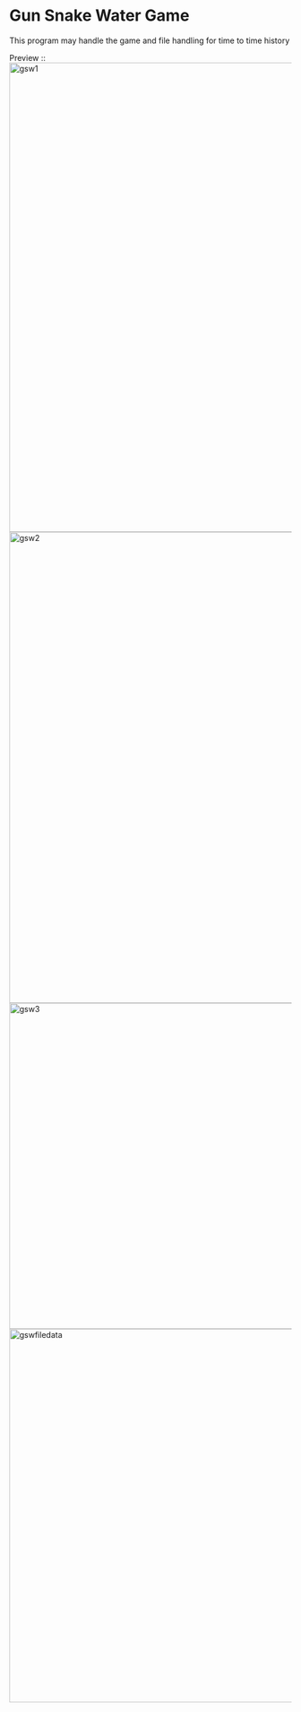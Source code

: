 # Gun Snake Water Game<br>
This program may handle the game and file handling for time to time history<br>

Preview ::<br>
<img width="622" height="837" alt="gsw1" src="https://github.com/user-attachments/assets/9147eac3-1d30-4f45-a667-78aefb50d802" /><br>
<img width="557" height="840" alt="gsw2" src="https://github.com/user-attachments/assets/f9e7871e-7ec0-45f4-bc9b-9801d9e47936" /><br>
<img width="695" height="581" alt="gsw3" src="https://github.com/user-attachments/assets/82eadf38-daf9-4116-9dba-13bbfb54930b" /><br>
<img width="681" height="666" alt="gswfiledata" src="https://github.com/user-attachments/assets/8438b89d-6f30-4e9c-8403-d0d14cdd3349" /><br>
